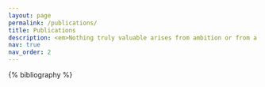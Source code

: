```yaml
---
layout: page
permalink: /publications/
title: Publications
description: <em>Nothing truly valuable arises from ambition or from a mere sense of duty; <br>it stems rather from love and devotion towards men and towards objective things.</em> <br>-- Albert Einstein
nav: true
nav_order: 2
---
```


<!-- _pages/publications.md -->

<!-- Bibsearch Feature -->

<div class="publications">

{% bibliography %}

</div>
